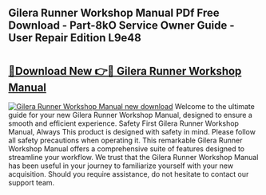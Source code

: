 ## Gilera Runner Workshop Manual PDf Free Download - Part-8kO Service Owner Guide - User Repair Edition L9e48

# <h2><a href="http://bc46983.oget.top/?id=Gilera+Runner+Workshop+Manual">🔗Download New 👉🔴 Gilera Runner Workshop Manual</a></h2>

[![Gilera Runner Workshop Manual new download](https://i.imgur.com/5g1atiW.png)](http://bc46983.oget.top/?id=Gilera+Runner+Workshop+Manual)
Welcome to the ultimate guide for your new Gilera Runner Workshop Manual, designed to ensure a smooth and efficient experience. Safety First Gilera Runner Workshop Manual, Always This product is designed with safety in mind. Please follow all safety precautions when operating it. This remarkable Gilera Runner Workshop Manual offers a comprehensive suite of features designed to streamline your workflow. We trust that the Gilera Runner Workshop Manual has been useful in your journey to familiarize yourself with your new acquisition. Should you require assistance, do not hesitate to contact our support team.
